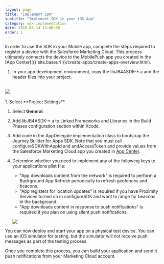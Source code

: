 ```yaml
---
layout: page
title: "Implement SDK"
subtitle: "Implement SDK in your iOS App"
category: sdk-implementation
date: 2015-05-14 12:00:00
order: 1
---
```

In order to use the SDK in your Mobile app, complete the steps required to register a device with the Salesforce Marketing Cloud. This process ultimately connects the device to the MobilePush app you created in the [App Center]({{ site.baseurl }}/create-apps/create-apps-overview.html).

1.  In your app development environment, copy the libJB4ASDK-*.a and the header files into your project.
<br/>
 <img class="img-responsive" src="{{ site.baseurl }}/assets/iossdk-artifacts.png" /><br/>
<br/>
1.  Select **Project Settings**. 

1.  Select **General**.

1.  Add libJB4ASDK-*.a to Linked Frameworks and Libraries in the Build Phases configuration section within Xcode.

1.  Add code in the AppDelegate implementation class to bootstrap the Journey Builder for Apps SDK. Note that you must call configureSDKWithAppId and andAccessToken and provide values from the Salesforce Marketing Cloud app you created in <a href="https://https://appcenter-auth.s1.marketingcloudapps.com/" target="_blank">App Center<a/>.

	<script src="https://gist.github.com/sfmc-mobilepushsdk/346819617929db86b842.js"></script>

1.  Determine whether you need to implement any of the following keys to your applications plist file:

	* "App downloads content from the network" is required to perform a Background App Refresh periodically to refresh geofences and beacons.
	* "App registers for location updates" is required if you have Proximity Services turned on in configureSDK and want to range for beacons in the background
	* "App downloads content in response to push notifications" is required if you plan on using silent push notifications.

	<img class="img-responsive" src="{{ site.baseurl }}/assets/background_modes_plist_entry.png" /><br/>

You can now deploy and start your app on a physical test device. You can use an iOS simulator for testing, but the simulator will not receive push messages as part of the testing process.

Once you complete this process, you can build your application and send it push notifications from your Marketing Cloud account.
